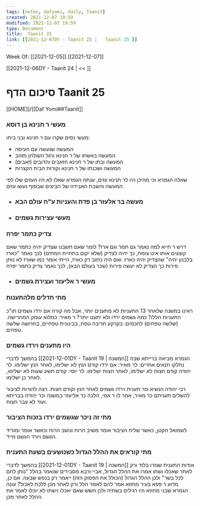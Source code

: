 ```yaml
---
tags: [notes, dafyomi, daily, Taanit] 
created: 2021-12-07 19:59
modified: 2021-12-07 19:59
type: Document
title:  Taanit 25
link: [[2021-12-07DY - Taanit 25 |   Taanit 25 ]]
---
```

Week Of: [[2021-12-05]]
[[2021-12-07]]

[[2021-12-06DY - Taanit 24 | << ]] 

# סיכום הדף  Taanit 25

[[HOME]]/[[Daf Yomi##Taanit]]

### מעשי ר חנינא בן דוסא
 מעשי נסים שקרו עם ר חנינא ובני ביתו: 
 - המעשה שנעשה עם העיסה
 - המעשה באשתו של ר חנינא ורגל השולחן מזהב
 - המעשה ובתו של ר חנינא הזאבים והדובים (זאבים)
 - המעשה ושכנתו של ר חנינא וקורות הבית הקצרות

שאלה הגמרא וכי מהיכן היו לר חנינא עזים, ענתה הגמרא שאלו לא היו העזים שלו לפי המעשה והשבת האבידה של  הביצים שבסוף נעשו עזים 

 * ### מעשה בר אלעזר בן פדת והעניות ע"ח עולם הבא
* ### מעשי עצירות גשמים
### צדיק כתמר יפרח
דרש ר חייא למה נאמר גם תמר וגם ארז? לומר שאם חשבנו שצדיק יהיה כתמר שאם קוצצים אותו אינו צומח, כך יהיה לצדיק (שלא יקום בתחיית המתים) לכך נאמר "כארז בלבנון יהיה" שהצדיק יהיה כארז. ואם היה כתוב רק כארז, הייתי אומר כמו שארז לא נותן פירות כך הצדיק לא יעשה פירות (שכר בעולם הבא), לכך נאמר צדיק כתמר יפרח.

* ### מעשי ר אליעזר ועצירת גשמים

### מתי חדלים מלהתענות
ראינו במשנה שלאחר 13 התעניות לא מתענים יותר, אבל מה קורה אם ירדו גשמים תו"כ התעניות הללו? כמה גשמים ירדו ולא יתענו יותר?
ר מאיר: כמלוא עומק המחרישה. (שלשה טפחים)
לחכמים: בקרקע חריבה טפח, בבינונית טפחיים, בחרושה שלשה טפחים.
### היו מתענים וירדו גשמים
בהמשך לדברי [[2021-12-01DY - Taanit 19 | המשנה]] הגמרא מביאה ברייתא שבה נחלקו תנאים אחרים:
לר מאיר: אם ירדו קודם הנץ לא ישלימו, לאחר הנץ ישלימו.
לר יהודה קודם חצות לא ישלימו, לאחר חצות ישלימו.
לר יוסי: קודם תשע שעות לא ישלימו, לאחר כן ישלימו.

רבי יהודה הנשיא גזר תענית וירדו גשמים לאחר הנץ וקודם חצות. רצה להורות לציבור להשלים תעניתם כר מאיר, אמר לו ר אמי, הלכה כר אליעזר במשנה וכר יהודה בבריתא ועוד לא עבר חצות.

### מתי זה ניכר שגשמים ירדו בזכות הציבור
לשמואל הקטן, כאשר שליח הציבור אומר משיב הרוח ונושב הרוח וכאשר אומר ומוריד הגשם ויורד הגשם מייד.

### מתי קוראים את ההלל הגדול כשנושעים בשעת התענית
בהמשך לדברי [[2021-12-01DY - Taanit 19 | המשנה]]  אודות התענית שגזרו בלוד ורק לאחר שאכלו ושתו אמרו את ההלל הגדול, אביי ורבא מסבירים שנאמר בהלל "נותן לחם לכל בשר" ולכן ההלל הגדול (הכולל את הפסוק הזה) ייאמר רק בנפש שבעה.
אם כן, מדוע ר פפא בעיר מחוזא אמר להם לאמר הלל ורק לאחר מכן ללכת לאכול? עונה הגמרא שבני מחוזא היו רגילים בשתיה ולכן חשש שאם יאכלו וישתו לא יוכלו לאמר את ההלל לאחר מכן.

